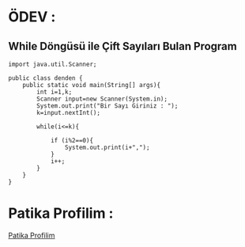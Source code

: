 # ÖDEV :
## While Döngüsü ile Çift Sayıları Bulan Program 

```
import java.util.Scanner;

public class denden {
    public static void main(String[] args){
        int i=1,k;
        Scanner input=new Scanner(System.in);
        System.out.print("Bir Sayı Giriniz : ");
        k=input.nextInt();

        while(i<=k){

            if (i%2==0){
                System.out.print(i+",");
            }
            i++;
        }
    }
}
```
# Patika Profilim :
<a href='https://academy.patika.dev/profile'><u>Patika Profilim</u></a>